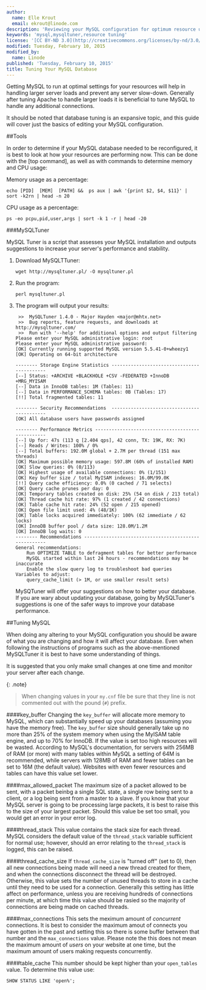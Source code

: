 ```yaml
---
author:
  name: Elle Krout
  email: ekrout@linode.com
description: 'Reviewing your MySQL configuration for optimum resource usage'
keywords: 'mysql,mysqltuner,resource tuning'
license: '[CC BY-ND 3.0](http://creativecommons.org/licenses/by-nd/3.0/us/)'
modified: Tuesday, February 10, 2015
modified_by:
  name: Linode
published: 'Tuesday, February 10, 2015'
title: Tuning Your MySQL Database
---
```


Getting MySQL to run at optimal settings for your resources will help in handling larger server loads and prevent any server slow-down. Generally after tuning Apache to handle larger loads it is beneficial to tune MySQL to handle any additional connections.

It should be noted that database tuning is an expansive topic, and this guide will cover just the basics of editing your MySQL configuration.

##Tools

In order to determine if your MySQL database needed to be reconfigured, it is best to look at how your resources are performing now. This can be done with the [top command], as well as with commands to determine memory and CPU usage:

Memory usage as a percentage:

	echo [PID]  [MEM]  [PATH] &&  ps aux | awk '{print $2, $4, $11}' | sort -k2rn | head -n 20

CPU usage as a percentage:

	ps -eo pcpu,pid,user,args | sort -k 1 -r | head -20

###MySQLTuner

MySQL Tuner is a script that assesses your MySQL installation and outputs suggestions to increase your server's performance and stability.

1.  Download MySQLTTuner:

		wget http://mysqltuner.pl/ -O mysqltuner.pl

2.  Run the program:

		perl mysqltuner.pl

3.  The program will output your results:

		 >>  MySQLTuner 1.4.0 - Major Hayden <major@mhtx.net>
		 >>  Bug reports, feature requests, and downloads at http://mysqltuner.com/
		 >>  Run with '--help' for additional options and output filtering
		Please enter your MySQL administrative login: root
		Please enter your MySQL administrative password:
		[OK] Currently running supported MySQL version 5.5.41-0+wheezy1
		[OK] Operating on 64-bit architecture

		-------- Storage Engine Statistics -------------------------------------------
		[--] Status: +ARCHIVE +BLACKHOLE +CSV -FEDERATED +InnoDB +MRG_MYISAM
		[--] Data in InnoDB tables: 1M (Tables: 11)
		[--] Data in PERFORMANCE_SCHEMA tables: 0B (Tables: 17)
		[!!] Total fragmented tables: 11

		-------- Security Recommendations  -------------------------------------------
		[OK] All database users have passwords assigned

		-------- Performance Metrics -------------------------------------------------
		[--] Up for: 47s (113 q [2.404 qps], 42 conn, TX: 19K, RX: 7K)
		[--] Reads / Writes: 100% / 0%
		[--] Total buffers: 192.0M global + 2.7M per thread (151 max threads)
		[OK] Maximum possible memory usage: 597.8M (60% of installed RAM)
		[OK] Slow queries: 0% (0/113)
		[OK] Highest usage of available connections: 0% (1/151)
		[OK] Key buffer size / total MyISAM indexes: 16.0M/99.0K
		[!!] Query cache efficiency: 0.0% (0 cached / 71 selects)
		[OK] Query cache prunes per day: 0
		[OK] Temporary tables created on disk: 25% (54 on disk / 213 total)
		[OK] Thread cache hit rate: 97% (1 created / 42 connections)
		[OK] Table cache hit rate: 24% (52 open / 215 opened)
		[OK] Open file limit used: 4% (48/1K)
		[OK] Table locks acquired immediately: 100% (62 immediate / 62 locks)
		[OK] InnoDB buffer pool / data size: 128.0M/1.2M
		[OK] InnoDB log waits: 0
		-------- Recommendations -----------------------------------------------------
		General recommendations:
		    Run OPTIMIZE TABLE to defragment tables for better performance
		    MySQL started within last 24 hours - recommendations may be inaccurate
		    Enable the slow query log to troubleshoot bad queries
		Variables to adjust:
		    query_cache_limit (> 1M, or use smaller result sets)

	MySQTuner will offer your suggestions on how to better your database. If you are wary about updating your database, going by MySQLTuner's suggestions is one of the safer ways to improve your database performance.

##Tuning MySQL

When doing any altering to your MySQL configuration you should be aware of what you are changing and how it will affect your database. Even when following the instructions of programs such as the above-mentioned MySQLTuner it is best to have some understanding of things.

It is suggested that you only make small changes at one time and monitor your server after each change.

{: .note}
>
>When changing values in your `my.cnf` file be sure that they line is not commented out with the pound (`#`) prefix.

####key_buffer
Changing the `key_buffer` will allocate more memory to MySQL, which can substantially speed up your databases (assuming you have the memory free). The `key_buffer` size should generally take up no more than 25% of the system memory when using the MyISAM table engine, and up to 70% for InnoDB. If the value is set too high resources will be wasted. According to MySQL's documentation, for servers with 256MB of RAM (or more) with many tables within MySQL a setting of 64M is recommended, while servers with 128MB of RAM and fewer tables can be set to 16M (the default value). Websites with even fewer resources and tables can have this value set lower.

####max_allowed_packet
The maximum size of a packet allowed to be sent, with a packet beinbg a single SQL state, a single row being sent to a client, or a log being sent from a master to a slave. If you know that your MySQL server is going to be processing large packets, it is best to raise this to the size of your largest packet. Should this value be set too small, you would get an error in your error log.

####thread_stack
This value contains the stack size for each thread. MySQL considers the default value of the `thread_stack` variable sufficient for normal use; however, should an error relating to the `thread_stack` is logged, this can be raised. 

####thread_cache_size
If `thread_cache_size` is "turned off" (set to 0), then all new connections being made will need a new thread created for them, and when the connections disconnect the thread will be destroyed. Otherwise, this value sets the number of unused threads to store in a cache until they need to be used for a connection. Generally this setting has little affect on performance, unless you are receiving hundreds of connections per minute, at which time this value should be rasied so the majority of connections are being made on cached threads.

####max_connections
This sets the meximum amount of *concurrent* connections. It is best to consider the maximum amout of connects you have gotten in the past and setting this so there is some buffer between that number and the `max_connections` value. Please note the this does not mean the maximum amount of *users* on your website at one time, but the maximum amount of users making requests concurrently.

####table_cache
This number should be kept higher than your `open_tables` value. To determine this value use:

	SHOW STATUS LIKE 'open%';

